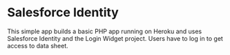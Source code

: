 Salesforce Identity
====================

This simple app builds a basic PHP app running on Heroku and uses Salesforce Identity and the Login Widget project. Users have to log in to get access to data sheet.

